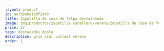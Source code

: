 ```yaml
---
layout: product
id: ae7d9a6e1bdf294b
title: Zapatilla de casa de felpa destalonada
image: img/productos/zapatilla caballero/verano/Zapatilla de casa de felpa destalonada=27=destacado1 doble =gris azul vulladi verano.webp
price: 27
tags: destacado1 doble 
description: gris azul vulladi verano
order: 1
---
```

